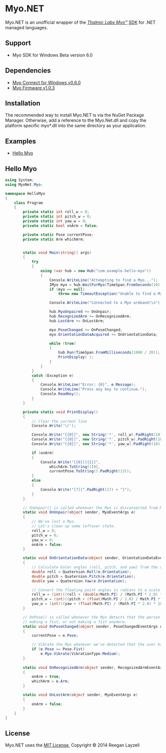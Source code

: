 # Myo.NET

Myo.NET is an unofficial wrapper of the [*Thalmic Labs Myo&trade;*](https://www.thalmic.com/en/myo/) [SDK](https://developer.thalmic.com/docs/api_reference/platform/index.html) for .NET managed languages.

## Support

- Myo SDK for Windows Beta version 6.0

## Dependencies

- [Myo Connect for Windows v0.6.0](https://developer.thalmic.com/downloads)
- [Myo Firmware v1.0.3](https://developer.thalmic.com/downloads)

## Installation

The recommended way to install Myo.NET is via the NuGet Package Manager.
Otherwise, add a reference to the Myo.Net.dll and copy the platform specific myo*.dll into the same directory as your application.

## Examples
- [Hello Myo](#hello-myo)

## Hello Myo

```C#
using System;
using MyoNet.Myo;

namespace HelloMyo
{
	class Program
	{
		private static int roll_w = 0;
		private static int pitch_w = 0;
		private static int yaw_w = 0;
		private static bool onArm = false;

		private static Pose currentPose;
		private static Arm whichArm;


		static void Main(string[] args)
		{
			try
			{
				using (var hub = new Hub("com.example.hello-myo"))
				{
					Console.WriteLine("Attempting to find a Myo...");
					IMyo myo = hub.WaitForMyo(TimeSpan.FromSeconds(10));
					if (myo == null)
						throw new TimeoutException("Unable to find a Myo!");

					Console.WriteLine("Connected to a Myo armband!\n");

					hub.MyoUnpaired += OnUnpair;
					hub.RecognizedArm += OnRecognizedArm;
					hub.LostArm += OnLostArm;

					myo.PoseChanged += OnPoseChanged;
					myo.OrientationDataAcquired += OnOrientationData;

					while (true)
					{
						hub.Run(TimeSpan.FromMilliseconds(1000 / 20));
						PrintDisplay( );
					}
				}
			}
			catch (Exception e)
			{
				Console.WriteLine("Error: {0}", e.Message);
				Console.WriteLine("Press any key to continue.");
				Console.ReadKey();
			}
		}

		private static void PrintDisplay()
		{
			// Clear the current line
			Console.Write('\r');

			Console.Write("[{0}]", new String('*', roll_w).PadRight(18));
			Console.Write("[{0}]", new String('*', pitch_w).PadRight(18));
			Console.Write("[{0}]", new String('*', yaw_w).PadRight(18));

			if (onArm)
			{
				Console.Write("[{0}][{1}]", 
					whichArm.ToString()[0], 
					currentPose.ToString().PadRight(13));
			}
			else
			{
				Console.Write("[?][".PadRight(17) + "]");
			}
		}

		// OnUnpair() is called whenever the Myo is disconnected from Myo Connect by the user.    
		static void OnUnpair(object sender, MyoEventArgs e)
		{
			// We've lost a Myo.
			// Let's clean up some leftover state.
			roll_w = 0;
			pitch_w = 0;
			yaw_w = 0;
			onArm = false;
		}

		static void OnOrientationData(object sender, OrientationDataEventArgs e)
		{
			// Calculate Euler angles (roll, pitch, and yaw) from the unit quaternion.        
			double roll = Quaternion.Roll(e.Orientation);
			double pitch = Quaternion.Pitch(e.Orientation);
			double yaw = Quaternion.Yaw(e.Orientation);

			// Convert the floating point angles in radians to a scale from 0 to 18.
			roll_w = (int)((roll + (double)Math.PI) / (Math.PI * 2.0) * 18);
			pitch_w = (int)((pitch + (float)Math.PI / 2.0) / Math.PI * 18);
			yaw_w = (int)((yaw + (float)Math.PI) / (Math.PI * 2.0) * 18);
		}

		// OnPose() is called whenever the Myo detects that the person wearing it has changed their pose, for example,
		// making a fist, or not making a fist anymore.
		static void OnPoseChanged(object sender, PoseChangedEventArgs e)
		{
			currentPose = e.Pose;

			// Vibrate the Myo whenever we've detected that the user has made a fist.
			if (e.Pose == Pose.Fist)
				e.Myo.Vibrate(VibrationType.Medium);
		}
		
		static void OnRecognizedArm(object sender, RecognizedArmEventArgs e)
		{
			onArm = true;
			whichArm = e.Arm;
		}

		static void OnLostArm(object sender, MyoEventArgs e)
		{
			onArm = false;
		}
	}
}
```

## License

Myo.NET uses the [MIT License](LICENSE), Copyright &copy; 2014 Reegan Layzell
